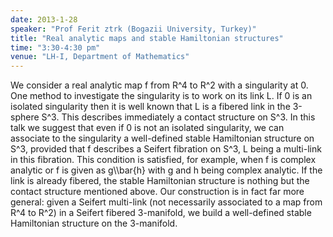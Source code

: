 ```yaml
---
date: 2013-1-28
speaker: "Prof Ferit ztrk (Bogazii University, Turkey)"
title: "Real analytic maps and stable Hamiltonian structures"
time: "3:30-4:30 pm" 
venue: "LH-I, Department of Mathematics"
---
```

We consider a real analytic map f from R^4 to R^2 with a singularity at 0. One method to investigate the singularity is to work on its link L. If 0 is an isolated singularity then it is well known that L is a fibered link in the 3-sphere S^3. This describes immediately a contact structure on S^3. In this talk we suggest that even if 0 is not an isolated singularity, we can associate to the singularity a well-defined stable Hamiltonian structure on S^3, provided that f describes a Seifert fibration on S^3, L being a multi-link in this fibration. This condition is satisfied, for example, when f is complex analytic or f is given as g\\\\bar{h} with g and h being complex analytic. If the link is already fibered, the stable Hamiltonian structure is nothing but the contact structure mentioned above. Our construction is in fact far more general: given a Seifert multi-link (not necessarily associated to a map from R^4 to R^2) in a Seifert fibered 3-manifold, we build a well-defined stable Hamiltonian structure on the 3-manifold.
